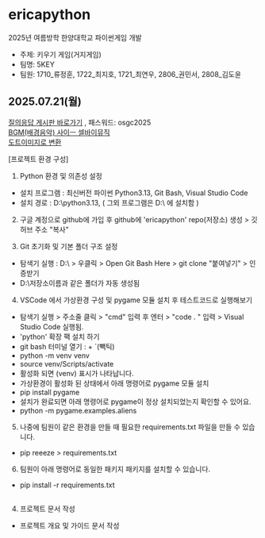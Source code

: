 # ericapython
2025년 여름방학 한양대학교 파이썬게임 개발
- 주제: 키우기 게임(거지게임)
- 팀명: 5KEY
- 팀원: 1710_류정훈, 1722_최지호, 1721_최연우, 2806_권민서, 2808_김도윤

## 2025.07.21(월)
[질의응답 게시판 바로가기](http://www.hue-youthsw.com/22) , 패스워드: osgc2025 <br>
[BGM(배경음악) 사이ㅡ 셀바이뮤직](https://www.sellbuymusic.com) <br>
[도트이미지로 변환](https://giventofly.github.io/pixelit/#tryit)

[프로젝트 환경 구성]
1. Python 환경 및 의존성 설정 
  - 설치 프로그램 : 최신버전 파이썬 Python3.13, Git Bash, Visual Studio Code
  - 설치 경로 : D:\python3.13, ( 그외 프로그램은 D:\ 에 설치함 )

2. 구글 계정으로 github에 가입 후 github에 'ericapython' repo(저장소) 생성 > 깃 허브 주소 "복사"

3. Git 초기화 및 기본 폴더 구조 설정
  - 탐색기 실행 : D:\ > 우클릭 > Open Git Bash Here > git clone "붙여넣기" > 인증받기
  - D:\저장소이름과 같은 폴더가 자동 생성됨

4. VSCode 에서 가상환경 구성 및 pygame 모듈 설치 후 테스트코드로 실행해보기
  - 탐색기 실행 > 주소줄 클릭 > "cmd" 입력 후 엔터 > "code . " 입력 > Visual Studio Code 실행됨.
  - 'python' 확장 팩 설치 하기
  - git bash 터미널 열기 : <Ctrl> + `(빽틱)
  - python -m venv venv
  - source venv/Scripts/activate
  - 활성화 되면 (venv) 표시가 나타납니다.
  - 가상환경이 활성화 된 상태에서 아래 명령어로 pygame 모듈 설치
  - pip install pygame
  - 설치가 완료되면 아래 명령어로 pygame이 정상 설치되었는지 확인할 수 있어요.
  - python -m pygame.examples.aliens

5. 나중에 팀원이 같은 환경을 만들 때 필요한 requirements.txt 파일을 만들 수 있습니다.
  - pip reeeze > requirements.txt

6. 팀원이 아래 명령어로 동일한 패키지 패키지를 설치할 수 있습니다.
  - pip install -r requirements.txt

##
4. 프로젝트 문서 작성
  - 프로젝트 개요 및 가이드 문서 작성
